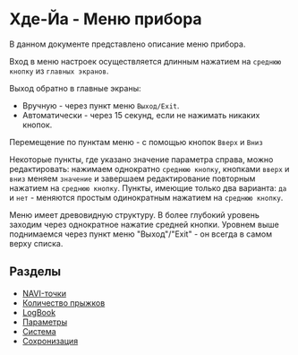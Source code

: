 # Хде-Йа - Меню прибора

В данном документе представлено описание меню прибора.

Вход в меню настроек осуществляется длинным нажатием на `среднюю кнопку` из `главных экранов`.

Выход обратно в главные экраны:

* Вручную - через пункт меню `Выход/Exit`.
* Автоматически - через 15 секунд, если не нажимать никаких кнопок.

Перемещение по пунктам меню - с помощью кнопок `Вверх` и `Вниз`

Некоторые пункты, где указано значение параметра справа, можно редактировать: нажимаем однократно `среднюю кнопку`, кнопками `вверх` и `вниз` меняем `значение` и завершаем редактирование повторным нажатием на `среднюю кнопку`. Пункты, имеющие только два варианта: `да` и `нет` - меняются простым одинократным нажатием на `среднюю кнопку`.

Меню имеет древовидную структуру. В более глубокий уровень заходим через однократное нажатие средней кнопки. Уровнем выше поднимаемся через пункт меню "Выход"/"Exit" - он всегда в самом верху списка.


## Разделы

* [NAVI-точки](01.navipoint.md)
* [Количество прыжков](02.jumpcount.md)
* [LogBook](03.logbook.md)
* [Параметры](04.option.md)
* [Система](05.system.md)
* [Сохронизация](06.sync.md)
